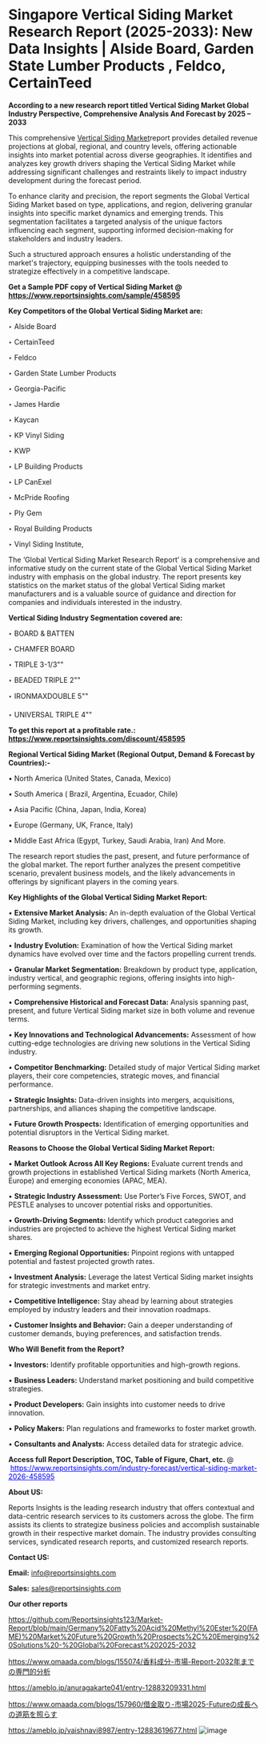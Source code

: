# Singapore Vertical Siding Market Research Report (2025-2033): New Data Insights | Alside Board, Garden State Lumber Products , Feldco, CertainTeed

<strong>According to a new research report titled Vertical Siding Market Global Industry Perspective, Comprehensive Analysis And Forecast by 2025 – 2033</strong>

This comprehensive <a href=https://www.reportsinsights.com/sample/458595>Vertical Siding Market</a>report provides detailed revenue projections at global, regional, and country levels, offering actionable insights into market potential across diverse geographies. It identifies and analyzes key growth drivers shaping the Vertical Siding Market while addressing significant challenges and restraints likely to impact industry development during the forecast period.

To enhance clarity and precision, the report segments the Global Vertical Siding Market based on type, applications, and region, delivering granular insights into specific market dynamics and emerging trends. This segmentation facilitates a targeted analysis of the unique factors influencing each segment, supporting informed decision-making for stakeholders and industry leaders.

Such a structured approach ensures a holistic understanding of the market's trajectory, equipping businesses with the tools needed to strategize effectively in a competitive landscape.

<strong>Get a Sample PDF copy of Vertical Siding Market </strong><strong>@<a href=https://www.reportsinsights.com/sample/458595 style=color:#0000ff;> https://www.reportsinsights.com/sample/458595</a></strong></font>

<strong>Key Competitors of the Global Vertical Siding Market are:</strong>

‣ Alside Board

‣ CertainTeed

‣ Feldco

‣ Garden State Lumber Products 

‣ Georgia-Pacific

‣ James Hardie

‣ Kaycan

‣ KP Vinyl Siding

‣ KWP

‣ LP Building Products

‣ LP CanExel

‣ McPride Roofing

‣ Ply Gem

‣ Royal Building Products

‣ Vinyl Siding Institute,

The ‘Global Vertical Siding Market Research Report’ is a comprehensive and informative study on the current state of the Global Vertical Siding Market industry with emphasis on the global industry. The report presents key statistics on the market status of the global Vertical Siding market manufacturers and is a valuable source of guidance and direction for companies and individuals interested in the industry.

<strong>Vertical Siding Industry Segmentation covered are:</strong>

‣ BOARD & BATTEN

‣ CHAMFER BOARD

‣ TRIPLE 3-1/3""

‣ BEADED TRIPLE 2""

‣ IRONMAXDOUBLE 5""

‣ UNIVERSAL TRIPLE 4""

<strong>To get this report at a profitable rate.: <a href=https://www.reportsinsights.com/discount/458595 style=color:#0000ff;>https://www.reportsinsights.com/discount/458595</a></strong></font>

<strong>Regional Vertical Siding Market (Regional Output, Demand &amp; Forecast by Countries):-</strong>

• North America (United States, Canada, Mexico)

• South America ( Brazil, Argentina, Ecuador, Chile)

• Asia Pacific (China, Japan, India, Korea)

• Europe (Germany, UK, France, Italy)

• Middle East Africa (Egypt, Turkey, Saudi Arabia, Iran) And More.

The research report studies the past, present, and future performance of the global market. The report further analyzes the present competitive scenario, prevalent business models, and the likely advancements in offerings by significant players in the coming years.

<strong>Key Highlights of the Global Vertical Siding Market Report:</strong>

• <strong>Extensive Market Analysis:</strong> An in-depth evaluation of the Global Vertical Siding Market, including key drivers, challenges, and opportunities shaping its growth.

• <strong>Industry Evolution:</strong> Examination of how the Vertical Siding market dynamics have evolved over time and the factors propelling current trends.

• <strong>Granular Market Segmentation:</strong> Breakdown by product type, application, industry vertical, and geographic regions, offering insights into high-performing segments.

• <strong>Comprehensive Historical and Forecast Data:</strong> Analysis spanning past, present, and future Vertical Siding market size in both volume and revenue terms.

• <strong>Key Innovations and Technological Advancements:</strong> Assessment of how cutting-edge technologies are driving new solutions in the Vertical Siding industry.

• <strong>Competitor Benchmarking:</strong> Detailed study of major Vertical Siding market players, their core competencies, strategic moves, and financial performance.

• <strong>Strategic Insights:</strong> Data-driven insights into mergers, acquisitions, partnerships, and alliances shaping the competitive landscape.

• <strong>Future Growth Prospects:</strong> Identification of emerging opportunities and potential disruptors in the Vertical Siding market.

<strong>Reasons to Choose the Global Vertical Siding Market Report:</strong>

• <strong>Market Outlook Across All Key Regions:</strong> Evaluate current trends and growth projections in established Vertical Siding markets (North America, Europe) and emerging economies (APAC, MEA).

• <strong>Strategic Industry Assessment:</strong> Use Porter’s Five Forces, SWOT, and PESTLE analyses to uncover potential risks and opportunities.

• <strong>Growth-Driving Segments:</strong> Identify which product categories and industries are projected to achieve the highest Vertical Siding market shares.

• <strong>Emerging Regional Opportunities:</strong> Pinpoint regions with untapped potential and fastest projected growth rates.

• <strong>Investment Analysis:</strong> Leverage the latest Vertical Siding market insights for strategic investments and market entry.

• <strong>Competitive Intelligence:</strong> Stay ahead by learning about strategies employed by industry leaders and their innovation roadmaps.

• <strong>Customer Insights and Behavior:</strong> Gain a deeper understanding of customer demands, buying preferences, and satisfaction trends.

<strong>Who Will Benefit from the Report?</strong>

• <strong>Investors:</strong> Identify profitable opportunities and high-growth regions.

• <strong>Business Leaders:</strong> Understand market positioning and build competitive strategies.

• <strong>Product Developers:</strong> Gain insights into customer needs to drive innovation.

• <strong>Policy Makers:</strong> Plan regulations and frameworks to foster market growth.

• <strong>Consultants and Analysts:</strong> Access detailed data for strategic advice.
</ul>
<strong>Access full Report Description, TOC, Table of Figure, Chart, etc. </strong>@  <a href=https://www.reportsinsights.com/industry-forecast/vertical-siding-market-2026-458595 style=color:#0000ff;>https://www.reportsinsights.com/industry-forecast/vertical-siding-market-2026-458595</a></font>

<strong><strong>About US</strong>:</strong>

Reports Insights is the leading research industry that offers contextual and data-centric research services to its customers across the globe. The firm assists its clients to strategize business policies and accomplish sustainable growth in their respective market domain. The industry provides consulting services, syndicated research reports, and customized research reports.

<strong>Contact US:</strong>

<p class=""""><b>Email:</b> <a href=mailto:info@reportsinsights.com>info@reportsinsights.com</a></p>
<p class=""""><b>Sales:</b> <a href=mailto:sales@reportsinsights.com>sales@reportsinsights.com</a></p>

<strong>Our other reports</strong>

<a href=https://github.com/Reportsinsights123/Market-Report/blob/main/Germany%20Fatty%20Acid%20Methyl%20Ester%20(FAME)%20Market%20Future%20Growth%20Prospects%2C%20Emerging%20Solutions%20-%20Global%20Forecast%202025-2032>https://github.com/Reportsinsights123/Market-Report/blob/main/Germany%20Fatty%20Acid%20Methyl%20Ester%20(FAME)%20Market%20Future%20Growth%20Prospects%2C%20Emerging%20Solutions%20-%20Global%20Forecast%202025-2032</a>

<a href=https://www.omaada.com/blogs/155074/香料成分-市場-Report-2032年までの専門的分析>https://www.omaada.com/blogs/155074/香料成分-市場-Report-2032年までの専門的分析</a>

<a href=https://ameblo.jp/anuragakarte041/entry-12883209331.html>https://ameblo.jp/anuragakarte041/entry-12883209331.html</a>

<a href=https://www.omaada.com/blogs/157960/借金取り-市場2025-Futureの成長への道筋を照らす>https://www.omaada.com/blogs/157960/借金取り-市場2025-Futureの成長への道筋を照らす</a>

<a href=https://ameblo.jp/vaishnavi8987/entry-12883619677.html>https://ameblo.jp/vaishnavi8987/entry-12883619677.html</a>
![image](https://github.com/user-attachments/assets/ea24c767-38b2-4c07-903b-2ea038fcde3c)
